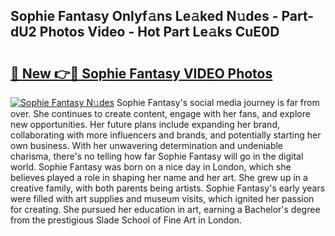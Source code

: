 ## Sophie Fantasy Onlyf𝚊ns Le𝚊ked N𝚞des - Part-dU2 Photos Video - Hot Part Le𝚊ks CuE0D

# <h2><a href="http://ab97861.deff.icu/?id=Sophie+Fantasy">🔗 New 👉🔴 Sophie Fantasy VIDEO Photos</a></h2>

[![Sophie Fantasy N𝚞des](https://i.imgur.com/rIISA9y.gif)](http://ab97861.deff.icu/?id=Sophie+Fantasy)
Sophie Fantasy's social media journey is far from over. She continues to create content, engage with her fans, and explore new opportunities. Her future plans include expanding her brand, collaborating with more influencers and brands, and potentially starting her own business. With her unwavering determination and undeniable charisma, there's no telling how far Sophie Fantasy will go in the digital world. Sophie Fantasy was born on a nice day in London, which she believes played a role in shaping her name and her art. She grew up in a creative family, with both parents being artists. Sophie Fantasy's early years were filled with art supplies and museum visits, which ignited her passion for creating. She pursued her education in art, earning a Bachelor's degree from the prestigious Slade School of Fine Art in London.
